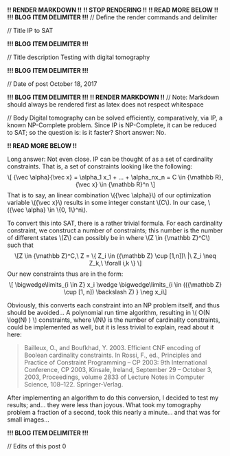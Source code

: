 **!! RENDER MARKDOWN !!**
**!! STOP RENDERING !!**
**!! READ MORE BELOW !!**
**!!! BLOG ITEM DELIMITER !!!**
// Define the render commands and delimiter

// Title
IP to SAT

**!!! BLOG ITEM DELIMITER !!!**

// Title description
Testing with digital tomography

**!!! BLOG ITEM DELIMITER !!!**

// Date of post 
October 18, 2017

**!!! BLOG ITEM DELIMITER !!!**
**!! RENDER MARKDOWN !!**
// Note: Markdown should always be rendered first as latex does not respect whitespace

// Body
Digital tomography can be solved efficiently, comparatively, via IP, a known NP-Complete problem. Since IP is NP-Complete, it can be reduced to SAT; so the question is: is it faster? Short answer: No. 

**!! READ MORE BELOW !!**

<p>Long answer: Not even close. IP can be thought of as a set of cardinality constraints. That is, a set of constraints looking like the following: <span class="math display">\[ {\vec \alpha}{\vec x} = \alpha_1 x_1 + ... + \alpha_nx_n = C \in {\mathbb R}, {\vec x} \in {\mathbb R}^n \]</span> That is to say, an linear combination <span class="math inline">\({\vec \alpha}\)</span> of our optimization variable <span class="math inline">\({\vec x}\)</span> results in some integer constant <span class="math inline">\(C\)</span>. In our case, <span class="math inline">\({\vec \alpha} \in \{0, 1\}^n\)</span>.</p>
<p>To convert this into SAT, there is a rather trivial formula. For each cardinality constraint, we construct a number of constraints; this number is the number of different states <span class="math inline">\(Z\)</span> can possibly be in where <span class="math inline">\(Z \in {\mathbb Z}^C\)</span> such that <span class="math display">\[Z \in {\mathbb Z}^C,\ Z = \{ Z_i \in ({\mathbb Z} \cup [1,n])\ |\ Z_i \neq Z_k,\ \forall i,k \} \]</span> Our new constraints thus are in the form: <span class="math display">\[ \bigwedge\limits_{i \in Z} x_i \wedge \bigwedge\limits_{i \in (({\mathbb Z} \cup [1, n]) \backslash Z) } \neg x_i\]</span></p>
<p>Obviously, this converts each constraint into an NP problem itself, and thus should be avoided... A polynomial run time algorithm, resulting in <span class="math inline">\( O(N \log(N) ) \)</span> constraints, where <span class="math inline">\(N\)</span> is the number of cardinality constraints, could be implemented as well, but it is less trivial to explain, read about it here:</p>

> Bailleux, O., and Boufkhad, Y. 2003. Efficient CNF encoding of Boolean cardinality constraints. In Rossi, F., ed., Principles and Practice of Constraint Programming – CP 2003: 9th International Conference, CP 2003, Kinsale, Ireland, September 29 – October 3, 2003, Proceedings, volume 2833 of Lecture Notes in Computer Science, 108–122. Springer-Verlag. 

After implementing an algorithm to do this conversion, I decided to test my results; and... they were less than joyous. What took my tomography problem a fraction of a second, took this nearly a minute... and that was for small images...

**!!! BLOG ITEM DELIMITER !!!**

// Edits of this post
0
